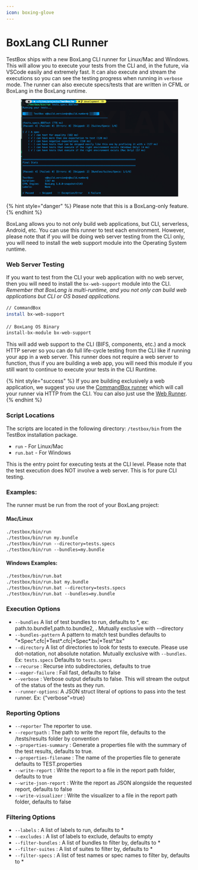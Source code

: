 ```yaml
---
icon: boxing-glove
---
```


# BoxLang CLI Runner

TestBox ships with a new BoxLang CLI runner for Linux/Mac and Windows. This will allow you to execute your tests from the CLI and, in the future, via VSCode easily and extremely fast. It can also execute and stream the executions so you can see the testing progress when running in `verbose` mode.   The runner can also execute specs/tests that are written in CFML or BoxLang in the BoxLang runtime.

<figure><img src="../../.gitbook/assets/image (3).png" alt=""><figcaption></figcaption></figure>

{% hint style="danger" %}
Please note that this is a BoxLang-only feature.
{% endhint %}

BoxLang allows you to not only build web applications, but CLI, serverless, Android, etc.  You can use this runner to test each environment.  However, please note that if you will be doing web server testing from the CLI only, you will need to install the web support module into the Operating System runtime.

### Web Server Testing

If you want to test from the CLI your web application with no web server, then you will need to install the `bx-web-support` module into the CLI.  _Remember that BoxLang is multi-runtime, and you not only can build web applications but CLI or OS based applications._

```bash
// CommandBox
install bx-web-support

// BoxLang OS Binary
install-bx-module bx-web-support
```

This will add web support to the CLI (BIFS, components, etc.) and a mock HTTP server so you can do full life-cycle testing from the CLI like if running your app in a web server.  This runner does not require a web server to function, thus if you are building a web app, you will need this module if you still want to continue to execute your tests in the CLI Runtime.

{% hint style="success" %}
If you are building exclusively a web application, we suggest you use the [CommandBox runner](commandbox-runner.md) which will call your runner via HTTP from the CLI.  You can also just use the [Web Runner](test-runner.md).
{% endhint %}

### Script Locations

The scripts are located in the following directory: `/testbox/bin` from the TestBox installation package.

* `run` - For Linux/Mac
* `run.bat` - For Windows

This is the entry point for executing tests at the CLI level. Please note that the test execution does NOT involve a web server. This is for pure CLI testing.

### Examples:

The runner must be run from the root of your BoxLang project:

#### Mac/Linux

```
./testbox/bin/run
./testbox/bin/run my.bundle
./testbox/bin/run --directory=tests.specs
./testbox/bin/run --bundles=my.bundle
```

#### Windows Examples:

```
./testbox/bin/run.bat
./testbox/bin/run.bat my.bundle
./testbox/bin/run.bat --directory=tests.specs
./testbox/bin/run.bat --bundles=my.bundle
```

### Execution Options

* `--bundles` A list of test bundles to run, defaults to \*, ex: path.to.bundle1,path.to.bundle2, . Mutually exclusive with --directory
* `--bundles-pattern` A pattern to match test bundles defaults to "\*Spec\*.cfc|\*Test\*.cfc|\*Spec\*.bx|\*Test\*.bx"
* `--directory` A list of directories to look for tests to execute. Please use dot-notation, not absolute notation. Mutually exclusive with `--bundles`. Ex: `tests.specs` Defaults to `tests.specs`
* `--recurse` : Recurse into subdirectories, defaults to true
* `--eager-failure` : Fail fast, defaults to false
* `--verbose` : Verbose output defaults to false. This will stream the output of the status of the tests as they run.
* `--runner-options`: A JSON struct literal of options to pass into the test runner. Ex: {"verbose"=true}

### Reporting Options

* `--reporter` The reporter to use.
* `--reportpath` : The path to write the report file, defaults to the /tests/results folder by convention
* `--properties-summary` : Generate a properties file with the summary of the test results, defaults to true.
* `--properties-filename` : The name of the properties file to generate defaults to TEST.properties
* `--write-report` : Write the report to a file in the report path folder, defaults to true
* `--write-json-report` : Write the report as JSON alongside the requested report, defaults to false
* `--write-visualizer` : Write the visualizer to a file in the report path folder, defaults to false

### Filtering Options

* `--labels` : A list of labels to run, defaults to \*
* `--excludes` : A list of labels to exclude, defaults to empty
* `--filter-bundles` : A list of bundles to filter by, defaults to \*
* `--filter-suites` : A list of suites to filter by, defaults to \*
* `--filter-specs` : A list of test names or spec names to filter by, defaults to \*
